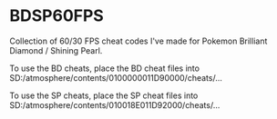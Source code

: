 # BDSP60FPS
Collection of 60/30 FPS cheat codes I've made for Pokemon Brilliant Diamond / Shining Pearl.

To use the BD cheats, place the BD cheat files into SD:/atmosphere/contents/0100000011D90000/cheats/...

To use the SP cheats, place the SP cheat files into SD:/atmosphere/contents/010018E011D92000/cheats/...
